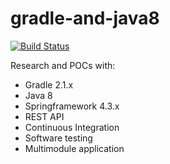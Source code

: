 # gradle-and-java8

[![Build Status](https://travis-ci.org/butcherless/gradle-and-java8.svg?branch=master)](https://travis-ci.org/butcherless/gradle-and-java8)

Research and POCs with:
- Gradle 2.1.x
- Java 8
- Springframework 4.3.x
- REST API
- Continuous Integration
- Software testing
- Multimodule application
